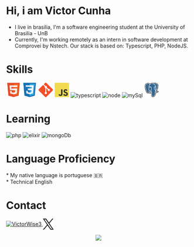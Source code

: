 
# Hi, i am Victor Cunha
* I live in brasilia, I'm a software engineering student at the University of Brasilia - UnB
* Currently, I'm working remotely as an intern in software development at Comprovei by Nstech. Our stack is based on: Typescript, PHP, NodeJS.

# Skills
<P>
<img src="https://raw.githubusercontent.com/devicons/devicon/master/icons/html5/html5-original.svg" alt="html5" width="40" height="40"/>
  <img src="https://raw.githubusercontent.com/devicons/devicon/master/icons/css3/css3-original.svg" alt="css3" width="40" height="40"/>
  <img src="https://raw.githubusercontent.com/devicons/devicon/master/icons/git/git-original.svg" alt="git" width="40" height="40"/>
  <img src="https://raw.githubusercontent.com/devicons/devicon/master/icons/javascript/javascript-original.svg" alt="javascript" width="40" height="40"/>
  <img src="https://img.icons8.com/color/344/typescript.png" alt="typescript" width="40" height="40"/>
  <img src="https://img.icons8.com/fluency/344/node-js.png" alt="node" width="40" height="40"/>
  <img src="https://img.icons8.com/color/344/mysql-logo.png" alt="mySql" width="40" height="40"/>
  <img src="https://raw.githubusercontent.com/devicons/devicon/master/icons/postgresql/postgresql-original.svg" alt="postgresSQL" width="40" height="40"/>
  
  
  
</P>

# Learning
  <P>

<img src="https://img.icons8.com/officel/40/null/php-logo.png" alt="php" width="40" height="40"/>
<img src="https://cdn.icon-icons.com/icons2/2699/PNG/512/elixir_lang_logo_icon_169207.png" alt="elixir" width="40" height="40"/>
<img src="https://img.icons8.com/external-tal-revivo-shadow-tal-revivo/344/external-mongodb-a-cross-platform-document-oriented-database-program-logo-shadow-tal-revivo.png" alt ="mongoDb" width="40" height="40"/>
  </P>
  
# Language Proficiency
<P>
* My native language is portuguese 🇧🇷 <br>
* Technical English
  </P>
  
# Contact
  <P>
<a href="https://www.linkedin.com/in/victor-cunha-a4b67b1bb/" target="blank">
  <img align="center" src="https://icons.iconarchive.com/icons/danleech/simple/256/linkedin-icon.png" alt="VictorWise3" height="30" width="30" />
<a href="https://twitter.com/Victorwise3" target="blank">
  <img align="center" src="https://raw.githubusercontent.com/devicons/devicon/master/icons/twitter/twitter-original.svg" alt="VictorWise3" height="30" width="30" />

  </P>
  <div align="center">
  <a href="https://github.com/V-Hugo-C">
  <img height="150em" src="https://github-readme-stats.vercel.app/api/top-langs/?username=V-Hugo-C&layout=compact&langs_count=7&theme=tokyonight"/>
  
</div>
